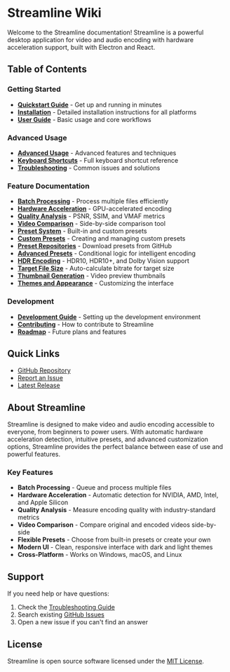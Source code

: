 # Streamline Wiki

Welcome to the Streamline documentation! Streamline is a powerful desktop application for video and audio encoding with hardware acceleration support, built with Electron and React.

## Table of Contents

### Getting Started
- **[Quickstart Guide](Quickstart-Guide.md)** - Get up and running in minutes
- **[Installation](Installation.md)** - Detailed installation instructions for all platforms
- **[User Guide](User-Guide.md)** - Basic usage and core workflows

### Advanced Usage
- **[Advanced Usage](Advanced-Usage.md)** - Advanced features and techniques
- **[Keyboard Shortcuts](KeyboardShortcuts.md)** - Full keyboard shortcut reference
- **[Troubleshooting](Troubleshooting.md)** - Common issues and solutions

### Feature Documentation
- **[Batch Processing](Batch-Processing.md)** - Process multiple files efficiently
- **[Hardware Acceleration](Hardware-Acceleration.md)** - GPU-accelerated encoding
- **[Quality Analysis](Quality-Analysis.md)** - PSNR, SSIM, and VMAF metrics
- **[Video Comparison](Video-Comparison.md)** - Side-by-side comparison tool
- **[Preset System](Preset-System.md)** - Built-in and custom presets
- **[Custom Presets](Custom-Presets.md)** - Creating and managing custom presets
- **[Preset Repositories](PresetRepositories.md)** - Download presets from GitHub
- **[Advanced Presets](AdvancedPresets.md)** - Conditional logic for intelligent encoding
- **[HDR Encoding](HDREncoding.md)** - HDR10, HDR10+, and Dolby Vision support
- **[Target File Size](Target-File-Size.md)** - Auto-calculate bitrate for target size
- **[Thumbnail Generation](Thumbnail-Generation.md)** - Video preview thumbnails
- **[Themes and Appearance](Themes-and-Appearance.md)** - Customizing the interface

### Development
- **[Development Guide](Development-Guide.md)** - Setting up the development environment
- **[Contributing](Contributing.md)** - How to contribute to Streamline
- **[Roadmap](Roadmap.md)** - Future plans and features

## Quick Links

- [GitHub Repository](https://github.com/givinghawk/streamline)
- [Report an Issue](https://github.com/givinghawk/streamline/issues)
- [Latest Release](https://github.com/givinghawk/streamline/releases)

## About Streamline

Streamline is designed to make video and audio encoding accessible to everyone, from beginners to power users. With automatic hardware acceleration detection, intuitive presets, and advanced customization options, Streamline provides the perfect balance between ease of use and powerful features.

### Key Features

- **Batch Processing** - Queue and process multiple files
- **Hardware Acceleration** - Automatic detection for NVIDIA, AMD, Intel, and Apple Silicon
- **Quality Analysis** - Measure encoding quality with industry-standard metrics
- **Video Comparison** - Compare original and encoded videos side-by-side
- **Flexible Presets** - Choose from built-in presets or create your own
- **Modern UI** - Clean, responsive interface with dark and light themes
- **Cross-Platform** - Works on Windows, macOS, and Linux

## Support

If you need help or have questions:
1. Check the [Troubleshooting Guide](Troubleshooting.md)
2. Search existing [GitHub Issues](https://github.com/givinghawk/streamline/issues)
3. Open a new issue if you can't find an answer

## License

Streamline is open source software licensed under the [MIT License](https://github.com/givinghawk/streamline/blob/main/LICENSE).
